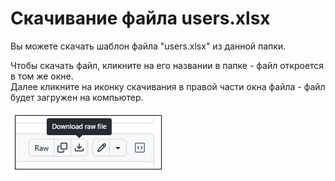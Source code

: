 # Скачивание файла users.xlsx

Вы можете скачать шаблон файла "users.xlsx" из данной папки. 

Чтобы скачать файл, кликните на его названии в папке - файл откроется в том же окне.  
Далее кликните на иконку скачивания в правой части окна файла - файл будет загружен на компьютер.

![](<../.gitbook/assets1/Download-Areas-File.PNG>)
